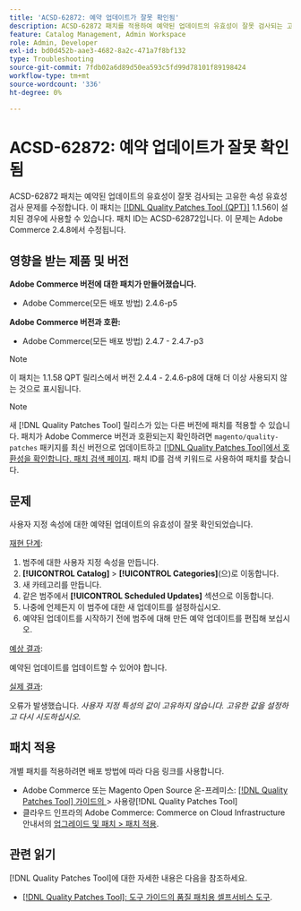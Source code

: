 ```yaml
---
title: 'ACSD-62872: 예약 업데이트가 잘못 확인됨'
description: ACSD-62872 패치를 적용하여 예약된 업데이트의 유효성이 잘못 검사되는 고유한 속성 유효성 검사로 Adobe Commerce 문제를 해결합니다.
feature: Catalog Management, Admin Workspace
role: Admin, Developer
exl-id: bd0d452b-aae3-4682-8a2c-471a7f8bf132
type: Troubleshooting
source-git-commit: 7fdb02a6d89d50ea593c5fd99d78101f89198424
workflow-type: tm+mt
source-wordcount: '336'
ht-degree: 0%

---
```


# ACSD-62872: 예약 업데이트가 잘못 확인됨

ACSD-62872 패치는 예약된 업데이트의 유효성이 잘못 검사되는 고유한 속성 유효성 검사 문제를 수정합니다. 이 패치는 [[!DNL Quality Patches Tool (QPT)]](/help/tools/quality-patches-tool/quality-patches-tool-to-self-serve-quality-patches.md) 1.1.56이 설치된 경우에 사용할 수 있습니다. 패치 ID는 ACSD-62872입니다. 이 문제는 Adobe Commerce 2.4.8에서 수정됩니다.

## 영향을 받는 제품 및 버전

**Adobe Commerce 버전에 대한 패치가 만들어졌습니다.**

* Adobe Commerce(모든 배포 방법) 2.4.6-p5

**Adobe Commerce 버전과 호환:**

* Adobe Commerce(모든 배포 방법) 2.4.7 - 2.4.7-p3

>[!NOTE]
>
>이 패치는 1.1.58 QPT 릴리스에서 버전 2.4.4 - 2.4.6-p8에 대해 더 이상 사용되지 않는 것으로 표시됩니다.

>[!NOTE]
>
>새 [!DNL Quality Patches Tool] 릴리스가 있는 다른 버전에 패치를 적용할 수 있습니다. 패치가 Adobe Commerce 버전과 호환되는지 확인하려면 `magento/quality-patches` 패키지를 최신 버전으로 업데이트하고 [[!DNL Quality Patches Tool]에서 호환성을 확인합니다. 패치 검색 페이지](https://experienceleague.adobe.com/tools/commerce-quality-patches/index.html). 패치 ID를 검색 키워드로 사용하여 패치를 찾습니다.

## 문제

사용자 지정 속성에 대한 예약된 업데이트의 유효성이 잘못 확인되었습니다.

<u>재현 단계</u>:

1. 범주에 대한 사용자 지정 속성을 만듭니다.
1. **[!UICONTROL Catalog]** > **[!UICONTROL Categories]**(으)로 이동합니다.
1. 새 카테고리를 만듭니다.
1. 같은 범주에서 **[!UICONTROL Scheduled Updates]** 섹션으로 이동합니다.
1. 나중에 언제든지 이 범주에 대한 새 업데이트를 설정하십시오.
1. 예약된 업데이트를 시작하기 전에 범주에 대해 만든 예약 업데이트를 편집해 보십시오.

<u>예상 결과</u>:

예약된 업데이트를 업데이트할 수 있어야 합니다.

<u>실제 결과</u>:

오류가 발생했습니다. *사용자 지정 특성의 값이 고유하지 않습니다. 고유한 값을 설정하고 다시 시도하십시오.*

## 패치 적용

개별 패치를 적용하려면 배포 방법에 따라 다음 링크를 사용합니다.

* Adobe Commerce 또는 Magento Open Source 온-프레미스: [[!DNL Quality Patches Tool]  가이드의 ](/help/tools/quality-patches-tool/usage.md)> 사용량[!DNL Quality Patches Tool]
* 클라우드 인프라의 Adobe Commerce: Commerce on Cloud Infrastructure 안내서의 [업그레이드 및 패치 > 패치 적용](https://experienceleague.adobe.com/en/docs/commerce-cloud-service/user-guide/develop/upgrade/apply-patches).

## 관련 읽기

[!DNL Quality Patches Tool]에 대한 자세한 내용은 다음을 참조하세요.

* [[!DNL Quality Patches Tool]: 도구 가이드의 품질 패치용 셀프서비스 도구](/help/tools/quality-patches-tool/quality-patches-tool-to-self-serve-quality-patches.md).
